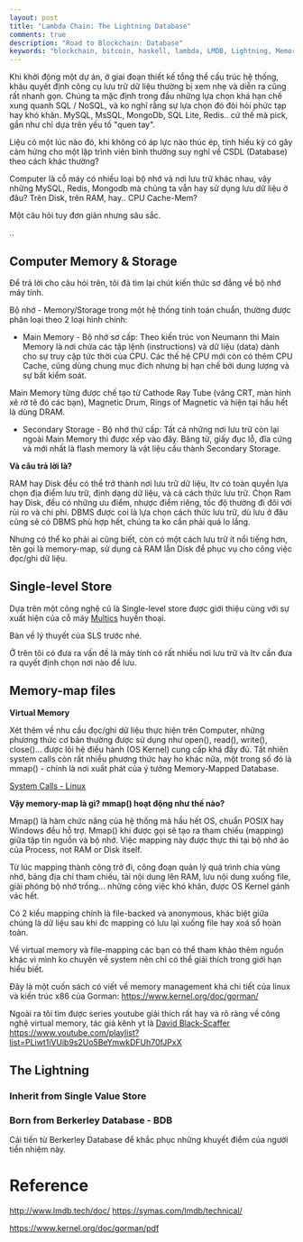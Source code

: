 ```yaml
---
layout: post
title: "Lambda Chain: The Lightning Database"
comments: true
description: "Road to Blockchain: Database"
keywords: "blockchain, bitcoin, haskell, lambda, LMDB, Lightning, Memory-Mapped, database, memory"
---
```


Khi khởi động một dự án, ở giai đoạn thiết kế tổng thể cấu trúc hệ thống, khâu quyết định công cụ lưu trữ dữ liệu thường bị xem nhẹ và diễn ra cũng rất nhanh gọn. Chúng ta mặc định trong đầu những lựa chọn khá hạn chế xung quanh SQL / NoSQL, và ko nghĩ rằng sự lựa chọn đó đòi hỏi phức tạp hay khó khăn. MySQL, MsSQL, MongoDb, SQL Lite, Redis.. cứ thế mà pick, gần như chỉ dựa trên yếu tố "quen tay".

Liệu có một lúc nào đó, khi không có áp lực nào thúc ép, tính hiếu kỳ có gây cảm hứng cho một lập trình viên bình thường suy nghĩ về CSDL (Database) theo cách khác thường?

Computer là cỗ máy có nhiều loại bộ nhớ và nơi lưu trữ khác nhau, vậy những MySQL, Redis, Mongodb mà chúng ta vẫn hay sử dụng lưu dữ liệu ở đâu? Trên Disk, trên RAM, hay.. CPU Cache-Mem?

Một câu hỏi tuy đơn giản nhưng sâu sắc.

..

## Computer Memory & Storage

Để trả lời cho câu hỏi trên, tôi đã tìm lại chút kiến thức sơ đẳng về bộ nhớ máy tính.

Bộ nhớ - Memory/Storage trong một hệ thống tính toán chuẩn, thường được phân loại theo 2 loại hình chính:

* Main Memory - Bộ nhớ sơ cấp: Theo kiến trúc von Neumann thì Main Memory là nơi chứa các tập lệnh (instructions) và dữ liệu (data) dành cho sự truy cập tức thời của CPU. Các thế hệ CPU mới còn có thêm CPU Cache, cũng dùng chung mục đích nhưng bị hạn chế bởi dung lượng và sự bất kiểm soát.

Main Memory từng được chế tạo từ Cathode Ray Tube (vâng CRT, màn hình xê rờ tê đó các bạn), Magnetic Drum, Rings of Magnetic và hiện tại hầu hết là dùng DRAM.

* Secondary Storage - Bộ nhớ thứ cấp: Tất cả những nơi lưu trữ còn lại ngoài Main Memory thì được xếp vào đây. Băng từ, giấy đục lỗ, đĩa cứng và mới nhất là flash memory là vật liệu cấu thành Secondary Storage.

**Và câu trả lời là?**

RAM hay Disk đều có thể trở thành nơi lưu trữ dữ liệu, ltv có toàn quyền lựa chọn địa điểm lưu trữ, định dạng dữ liệu, và cả cách thức lưu trữ. Chọn Ram hay Disk, đều có những ưu điểm, nhược điểm riêng, tốc độ thường đi đôi với rủi ro và chi phí. DBMS được coi là lựa chọn cách thức lưu trữ, dù lưu ở đâu cũng sẽ có DBMS phù hợp hết, chúng ta ko cần phải quá lo lắng.

Nhưng có thể ko phải ai cũng biết, còn có một cách lưu trữ ít nổi tiếng hơn, tên gọi là memory-map, sử dụng cả RAM lẫn Disk để phục vụ cho công việc đọc/ghi dữ liệu.

## Single-level Store

Dựa trên một công nghệ cũ là Single-level store được giới thiệu cùng với sự xuất hiện của cỗ máy [Multics](http://gunkies.org/wiki/Multics) huyền thoại.

Bàn về lý thuyết của SLS trước nhé.

Ở trên tôi có đưa ra vấn đề là máy tính có rất nhiều nơi lưu trữ và ltv cần đưa ra quyết định chọn nơi nào để lưu.

## Memory-map files

**Virtual Memory**

Xét thêm về nhu cầu đọc/ghi dữ liệu thực hiện trên Computer, những phương thức cơ bản thường được sử dụng như open(), read(), write(), close()... được lõi hệ điều hành (OS Kernel) cung cấp khá đầy đủ. Tất nhiên system calls còn rất nhiều phương thức hay ho khác nữa, một trong số đó là mmap() - chính là nơi xuất phát của ý tưởng Memory-Mapped Database.

[System Calls - Linux](https://linux.die.net/man/2/)

**Vậy memory-map là gì? mmap() hoạt động như thế nào?**

Mmap() là hàm chức năng của hệ thống mà hầu hết OS, chuẩn POSIX hay Windows đều hỗ trợ. Mmap() khi được gọi sẽ tạo ra tham chiếu (mapping) giữa tập tin nguồn và bộ nhớ. Việc mapping này được thực thi tại bộ nhớ ảo của Process, not RAM or Disk itself.

Từ lúc mapping thành công trở đi, công đoạn quản lý quá trình chia vùng nhớ, bảng địa chỉ tham chiếu, tải nội dung lên RAM, lưu nội dung xuống file, giải phóng bộ nhớ trống... những công việc khó khăn, được OS Kernel gánh vác hết.

Có 2 kiểu mapping chính là file-backed và anonymous, khác biệt giữa chúng là dữ liệu sau khi đc mapping có lưu lại xuống file hay xoá sổ hoàn toàn.

Về virtual memory và file-mapping các bạn có thể tham khảo thêm nguồn khác vì mình ko chuyên về system nên chỉ có thể giải thích trong giới hạn hiểu biết.

Đây là một cuốn sách có viết về memory management khá chi tiết của linux và kiến trúc x86 của Gorman:
https://www.kernel.org/doc/gorman/

Ngoài ra tôi tìm được series youtube giải thích rất hay và rõ ràng về công nghệ virtual memory, tác giả kênh yt là [David Black-Scaffer](https://www.youtube.com/channel/UCzf_XjIoKSf4Ve2fH7xn-3A/feed)
https://www.youtube.com/playlist?list=PLiwt1iVUib9s2Uo5BeYmwkDFUh70fJPxX

## The Lightning

### Inherit from Single Value Store

### Born from Berkerley Database - BDB

Cải tiến từ Berkerley Database để khắc phục những khuyết điểm của người tiền nhiệm này.


# Reference

http://www.lmdb.tech/doc/
https://symas.com/lmdb/technical/

https://www.kernel.org/doc/gorman/pdf